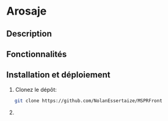 # Arosaje

## Description 


## Fonctionnalités


## Installation et déploiement
1. Clonez le dépôt:
```bash
   git clone https://github.com/NolanEssertaize/MSPRFront
```

2. 
